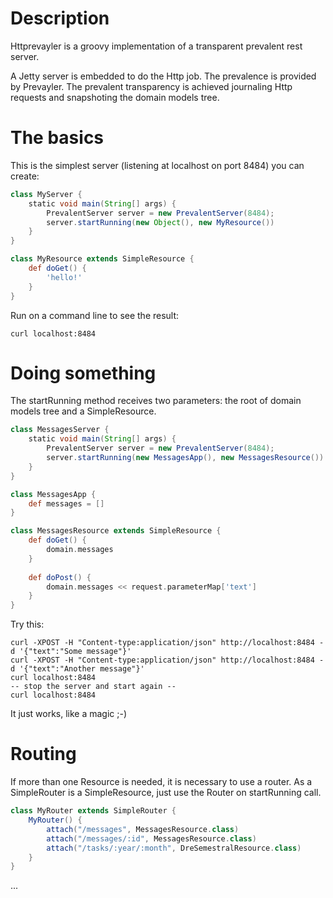 # Description

Httprevayler is a groovy implementation of a transparent prevalent rest server.

A Jetty server is embedded to do the Http job. The prevalence is provided by Prevayler. The prevalent transparency is achieved journaling Http requests and snapshoting the domain models tree.

# The basics

This is the simplest server (listening at localhost on port 8484) you can create:

```groovy
class MyServer {
	static void main(String[] args) {
		PrevalentServer server = new PrevalentServer(8484);
		server.startRunning(new Object(), new MyResource())
	}
}
```

```groovy
class MyResource extends SimpleResource {
	def doGet() {
		'hello!'
	}
}
```

Run on a command line to see the result:

```
curl localhost:8484
```

# Doing something

The startRunning method receives two parameters: the root of domain models tree and a SimpleResource.

```groovy
class MessagesServer {
	static void main(String[] args) {
		PrevalentServer server = new PrevalentServer(8484);
		server.startRunning(new MessagesApp(), new MessagesResource())
	}
}
```

```groovy
class MessagesApp {
	def messages = []
}
```

```groovy
class MessagesResource extends SimpleResource {
	def doGet() {
		domain.messages
	}
	
	def doPost() {
		domain.messages << request.parameterMap['text']
	}
}
```

Try this:

```
curl -XPOST -H "Content-type:application/json" http://localhost:8484 -d '{"text":"Some message"}'
curl -XPOST -H "Content-type:application/json" http://localhost:8484 -d '{"text":"Another message"}'
curl localhost:8484
-- stop the server and start again --
curl localhost:8484
```

It just works, like a magic ;-)

# Routing

If more than one Resource is needed, it is necessary to use a router. As a SimpleRouter is a SimpleResource, just use the Router on startRunning call.

```groovy
class MyRouter extends SimpleRouter {
	MyRouter() {
		attach("/messages", MessagesResource.class)
		attach("/messages/:id", MessagesResource.class)
		attach("/tasks/:year/:month", DreSemestralResource.class)
	}
}
```

...


